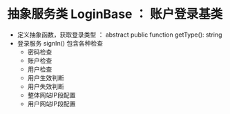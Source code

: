 # 抽象服务类 LoginBase ： 账户登录基类
- 定义抽象函数，获取登录类型 ： abstract public function getType(): string
- 登录服务 signIn() 包含各种检查
    - 密码检查
    - 账户检查
    - 用户检查
    - 用户生效判断
    - 用户失效判断
    - 整体网站IP段配置
    - 用户网站IP段配置
